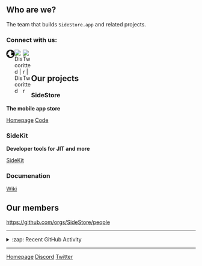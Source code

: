 <!-- 
Docs: How to use GitHub README and actions to auto-generate embedded content.
https://github.com/anuraghazra/github-readme-stats
https://www.youtube.com/watch?v=n6d4KHSKqGk
https://github.com/rahuldkjain/github-profile-readme-generator
 -->

## Who are we?

The team that builds `SideStore.app` and related projects.

### Connect with us:

<!--
[![Website](https://img.shields.io/website?label=sidestore.io&style=for-the-badge&url=https://sidestore.io)](https://sidestore.io)
[![Twitter Follow](https://img.shields.io/twitter/follow/sidestore_io?color=1DA1F2&logo=twitter&style=for-the-badge)](https://twitter.com/intent/follow?original_referer=https%3A%2F%2Fgithub.com%2Fsidestore&screen_name=sidestore)
[![GitHub Followers](https://img.shields.io/github/followers/sidestore?style=for-the-badge)]()
[![GitHub Sponsors](https://img.shields.io/github/sponsors/sidestore?style=for-the-badge
)]() 
-->

[<img align="left" alt="sidestore.io" width="22px" src="https://raw.githubusercontent.com/iconic/open-iconic/master/svg/globe.svg" />][website]
[<img align="left" alt="Discord | Discord" width="22px" src="https://cdn.jsdelivr.net/npm/simple-icons@v3/icons/discord.svg" />][discord]
[<img align="left" alt="Twitter | Twitter" width="22px" src="https://cdn.jsdelivr.net/npm/simple-icons@v3/icons/twitter.svg" />][twitter]

<br />
<br />

## Our projects

### SideStore

__The mobile app store__

[Homepage][website]
[Code][git.sidestore]

### SideKit

__Developer tools for JIT and more__

[SideKit][git.sidekit]

### Documenation

[Wiki][wiki]

## Our members

https://github.com/orgs/SideStore/people

---

<details>
  <summary>:zap: Recent GitHub Activity</summary>

<!--START_SECTION:activity-->
1. ❗️ Opened issue [#437](https://github.com/SideStore/SideStore/issues/437) in [SideStore/SideStore](https://github.com/SideStore/SideStore)
2. 🗣 Commented on [#436](https://github.com/SideStore/SideStore/issues/436) in [SideStore/SideStore](https://github.com/SideStore/SideStore)
3. 🗣 Commented on [#436](https://github.com/SideStore/SideStore/issues/436) in [SideStore/SideStore](https://github.com/SideStore/SideStore)
4. 🗣 Commented on [#434](https://github.com/SideStore/SideStore/issues/434) in [SideStore/SideStore](https://github.com/SideStore/SideStore)
5. 🗣 Commented on [#434](https://github.com/SideStore/SideStore/issues/434) in [SideStore/SideStore](https://github.com/SideStore/SideStore)
6. 🗣 Commented on [#436](https://github.com/SideStore/SideStore/issues/436) in [SideStore/SideStore](https://github.com/SideStore/SideStore)
7. 💪 Opened PR [#7](https://github.com/SideStore/SideServer-for-Linux/pull/7) in [SideStore/SideServer-for-Linux](https://github.com/SideStore/SideServer-for-Linux)
8. 💪 Opened PR [#18](https://github.com/SideStore/SideServer-Windows/pull/18) in [SideStore/SideServer-Windows](https://github.com/SideStore/SideServer-Windows)
9. 🗣 Commented on [#436](https://github.com/SideStore/SideStore/issues/436) in [SideStore/SideStore](https://github.com/SideStore/SideStore)
10. 💪 Opened PR [#436](https://github.com/SideStore/SideStore/pull/436) in [SideStore/SideStore](https://github.com/SideStore/SideStore)
11. 🗣 Commented on [#434](https://github.com/SideStore/SideStore/issues/434) in [SideStore/SideStore](https://github.com/SideStore/SideStore)
12. ❗️ Closed issue [#435](https://github.com/SideStore/SideStore/issues/435) in [SideStore/SideStore](https://github.com/SideStore/SideStore)
13. 🗣 Commented on [#435](https://github.com/SideStore/SideStore/issues/435) in [SideStore/SideStore](https://github.com/SideStore/SideStore)
14. 🗣 Commented on [#193](https://github.com/SideStore/SideStore/issues/193) in [SideStore/SideStore](https://github.com/SideStore/SideStore)
15. ❗️ Closed issue [#35](https://github.com/SideStore/Community-Source/issues/35) in [SideStore/Community-Source](https://github.com/SideStore/Community-Source)
16. 🗣 Commented on [#35](https://github.com/SideStore/Community-Source/issues/35) in [SideStore/Community-Source](https://github.com/SideStore/Community-Source)
17. ❗️ Opened issue [#435](https://github.com/SideStore/SideStore/issues/435) in [SideStore/SideStore](https://github.com/SideStore/SideStore)
18. 🗣 Commented on [#344](https://github.com/SideStore/SideStore/issues/344) in [SideStore/SideStore](https://github.com/SideStore/SideStore)
19. 🗣 Commented on [#344](https://github.com/SideStore/SideStore/issues/344) in [SideStore/SideStore](https://github.com/SideStore/SideStore)
20. 🎉 Merged PR [#5](https://github.com/SideStore/SideServer-for-Linux/pull/5) in [SideStore/SideServer-for-Linux](https://github.com/SideStore/SideServer-for-Linux)
<!--END_SECTION:activity-->

</details>

---

[Homepage][patreon] [Discord][discord] [Twitter][twitter]

<!--
- [Patreon][patreon]
- [OpenCollective][opencollective]
- [YouTube][youtube]
-->

[website]: https://sidestore.io
[wiki]: https://wiki.sidestore.io
[twitter]: https://twitter.com/sidestore_io
[discord]: https://discord.gg/sidestore-949183273383395328
[youtube]: https://youtube.com/TODO
[patreon]: https://www.patreon.com/SideStore
[opencollective]: https://opencollective.com/TODO
[git.sidestore]: https://github.com/SideStore/SideStore/
[git.sidekit]: https://github.com/SideStore/SideKit

